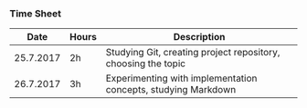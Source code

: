 ### Time Sheet
Date | Hours | Description
--------------- | ----- | ------
25.7.2017 | 2h | Studying Git, creating project repository, choosing the topic
26.7.2017 | 3h | Experimenting with implementation concepts, studying Markdown
